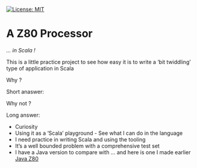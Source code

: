 [![License: MIT](https://img.shields.io/badge/license-MIT-brightgreen.svg)](https://opensource.org/licenses/MIT)

# A Z80 Processor 

*... in Scala !*

This is a little practice project to see how easy it is to write a ‘bit twiddling’ type of application in Scala

Why ?

Short anaswer:

Why not ?

Long answer:

* Curiosity
* Using it as a ‘Scala’ playground - See what I can do in the language
* I need practice in writing Scala and using the tooling
* It’s a well bounded problem with a comprehensive test set
* I have a Java version to compare with … and here is one I made earlier [Java Z80](https://github.com/codesqueak/Z80Processor)








